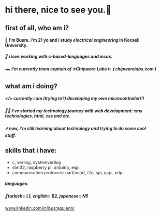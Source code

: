 # hi there, nice to see you.👋
## first of all, who am i?

#### 🌱 i'm Busra. i'm 21 yo and i study <b><i>electrical engineering</b> </i> in Kocaeli University.
##### 🥵 i love working with <b><i>c-based-languages</i></b> and mcus. 
##### 🏎️ i'm currently team captain of ✨Chipware Labs✨. ( chipwarelabs.com )

## what am i doing?

##### </> currently i am (trying to?) developing my own microcontroller!!!
##### 👩‍💻 i've started <i>my technology journey</i> with web development: cms technologies, html, css and etc.
##### ⚡ now, i'm still learning about technology and trying to do some cool stuff. 

## skills that i have:
- c, verilog, systemverilog
- stm32, raspberry pi, arduino, esp
- communication protocols: uart/usart, i2c, spi, qspi, udp 

#####  languages:
#####  👾turkish= L1, english= B2, japanese= N5 

www.linkedin.com/in/busragulenn/
